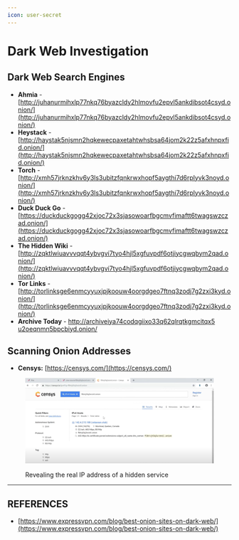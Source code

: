 ```yaml
---
icon: user-secret
---
```


# Dark Web Investigation

## Dark Web Search Engines

* **Ahmia** - [http://juhanurmihxlp77nkq76byazcldy2hlmovfu2epvl5ankdibsot4csyd.onion/](http://juhanurmihxlp77nkq76byazcldy2hlmovfu2epvl5ankdibsot4csyd.onion/)
* **Heystack** - [http://haystak5njsmn2hqkewecpaxetahtwhsbsa64jom2k22z5afxhnpxfid.onion/](http://haystak5njsmn2hqkewecpaxetahtwhsbsa64jom2k22z5afxhnpxfid.onion/)
* **Torch** - [http://xmh57jrknzkhv6y3ls3ubitzfqnkrwxhopf5aygthi7d6rplyvk3noyd.onion/](http://xmh57jrknzkhv6y3ls3ubitzfqnkrwxhopf5aygthi7d6rplyvk3noyd.onion/)
* **Duck Duck Go** - [https://duckduckgogg42xjoc72x3sjasowoarfbgcmvfimaftt6twagswzczad.onion/](https://duckduckgogg42xjoc72x3sjasowoarfbgcmvfimaftt6twagswzczad.onion/)
* **The Hidden Wiki** - [http://zqktlwiuavvvqqt4ybvgvi7tyo4hjl5xgfuvpdf6otjiycgwqbym2qad.onion/](http://zqktlwiuavvvqqt4ybvgvi7tyo4hjl5xgfuvpdf6otjiycgwqbym2qad.onion/)
* **Tor Links** - [http://torlinksge6enmcyyuxjpjkoouw4oorgdgeo7ftnq3zodj7g2zxi3kyd.onion/](http://torlinksge6enmcyyuxjpjkoouw4oorgdgeo7ftnq3zodj7g2zxi3kyd.onion/)
* **Archive Today** - [http://archiveiya74codqgiix​o33q62qlrqtkgmcitqx5​u2oeqnmn5bpcbiyd.onion/](http://archiveiya74codqgiixo33q62qlrqtkgmcitqx5u2oeqnmn5bpcbiyd.onion/)



## Scanning Onion Addresses

* **Censys:** [https://censys.com/](https://censys.com/)

<figure><img src="../../../.gitbook/assets/image (226).png" alt=""><figcaption><p>Revealing the real IP address of a hidden service</p></figcaption></figure>









***

## REFERENCES

* [https://www.expressvpn.com/blog/best-onion-sites-on-dark-web/](https://www.expressvpn.com/blog/best-onion-sites-on-dark-web/)







